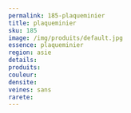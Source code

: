 ```yaml
---
permalink: 185-plaqueminier
title: plaqueminier
sku: 185
image: /img/produits/default.jpg
essence: plaqueminier
region: asie
details: 
produits:
couleur: 
densite: 
veines: sans
rarete: 
---
```

